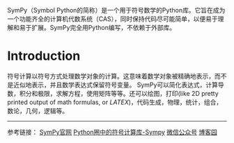 ﻿SymPy（Symbol Python的简称）是一个用于符号数学的Python库。它旨在成为一个功能齐全的计算机代数系统（CAS），同时保持代码尽可能简单，以便易于理解和易于扩展。SymPy完全用Python编写，不依赖于外部库。



# Introduction
符号计算以符号方式处理数学对象的计算。这意味着数学对象被精确地表示，而不是近似地表示，并且数学表达式保留符号变量。
SymPy可以简化表达式，计算导数，积分和极限，求解方程，使用矩阵等等。还可以绘图，打印(like 2D pretty printed output of math formulas, or $LATEX$)，代码生成，物理，统计，组合，数论，几何，逻辑等。




---------------------
参考链接：
[SymPy官网](https://www.sympy.org/en/index.html)
[Python圈中的符号计算库-Sympy](https://www.cnblogs.com/sunshine-blog/p/8477523.html)
[微信公众号](https://mp.weixin.qq.com/s?__biz=MzI5NDY1MjQzNA==&mid=2247487392&idx=1&sn=2669a7298ae81c8af82ad52d292c7ed2&chksm=ec5ed0dddb2959cb689ef2bfa11922536b93f90baad575a6747899bad943cc4db4226bb1c73b&mpshare=1&scene=24&srcid=08197tkiFFLKCyEZCsQqYt0K#rd)
[博客园](https://www.cnblogs.com/huiyang865/p/5823751.html)


